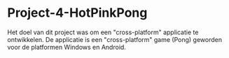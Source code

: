 # Project-4-HotPinkPong

Het doel van dit project was om een "cross-platform" applicatie te ontwikkelen. 
De applicatie is een "cross-platform" game (Pong) geworden voor de platformen Windows en Android.
